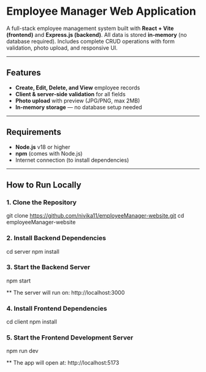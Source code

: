 # Employee Manager Web Application

A full-stack employee management system built with **React + Vite (frontend)** and **Express.js (backend)**. All data is stored **in-memory** (no database required). Includes complete CRUD operations with form validation, photo upload, and responsive UI.

---

## Features

- **Create, Edit, Delete, and View** employee records
- **Client & server-side validation** for all fields
- **Photo upload** with preview (JPG/PNG, max 2MB)
- **In-memory storage** — no database setup needed

---

## Requirements

- **Node.js** v18 or higher
- **npm** (comes with Node.js)
- Internet connection (to install dependencies)

---

## How to Run Locally

### 1. Clone the Repository

git clone https://github.com/nivika11/employeeManager-website.git
cd employeeManager-website  


### 2. Install Backend Dependencies

cd server
npm install


### 3. Start the Backend Server

npm start

** The server will run on: http://localhost:3000


### 4. Install Frontend Dependencies

cd client
npm install


### 5. Start the Frontend Development Server

npm run dev

** The app will open at: http://localhost:5173
